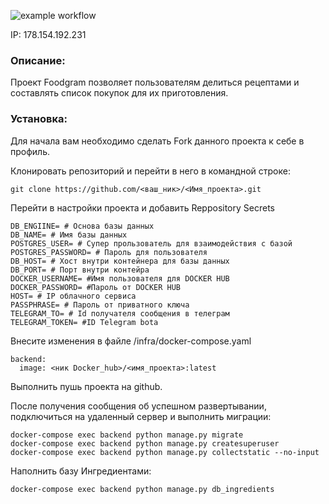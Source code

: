 ![example workflow](https://github.com/BaikoIlya/foodgram-project-react/actions/workflows/foodgram_workflow.yml/badge.svg)

IP: 178.154.192.231

### Описание:
Проект Foodgram позволяет пользователям делиться рецептами и составлять список покупок для их приготовления.

### Установка:

Для начала вам необходимо сделать Fork данного проекта к себе в профиль.

Клонировать репозиторий и перейти в него в командной строке:

```
git clone https://github.com/<ваш_ник>/<Имя_проекта>.git
```

Перейти в настройки проекта и добавить Reppository Secrets

```
DB_ENGIINE= # Основа базы данных
DB_NAME= # Имя базы данных
POSTGRES_USER= # Супер прользователь для взаимодействия с базой
POSTGRES_PASSWORD= # Пароль для пользователя
DB_HOST= # Хост внутри контейнера для базы данных
DB_PORT= # Порт внутри контейра
DOCKER_USERNAME= #Имя пользователя для DOCKER HUB
DOCKER_PASSWORD= #Пароль от DOCKER HUB
HOST= # IP облачного сервиса
PASSPHRASE= # Пароль от приватного ключа
TELEGRAM_TO= # Id получателя сообщения в телеграм
TELEGRAM_TOKEN= #ID Telegram bota
```

Внесите изменения в файле /infra/docker-compose.yaml

```
backend:
  image: <ник Docker_hub>/<имя_проекта>:latest
```

Выполнить пушь проекта на github.

После получения сообщения об успешном развертывании, подключиться на удаленный сервер и выполнить миграции:

```
docker-compose exec backend python manage.py migrate
docker-compose exec backend python manage.py createsuperuser
docker-compose exec backend python manage.py collectstatic --no-input 
```

Наполнить базу Ингредиентами:

```commandline
docker-compose exec backend python manage.py db_ingredients
```